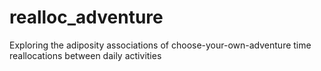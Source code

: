 # realloc_adventure
 Exploring the adiposity associations of choose-your-own-adventure time reallocations between daily activities
